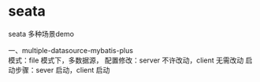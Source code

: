 # seata
seata 多种场景demo

一、multiple-datasource-mybatis-plus  
模式：file 模式下，多数据源，
配置修改：server 不许改动，client 无需改动
启动步骤：sever 启动，client 启动
